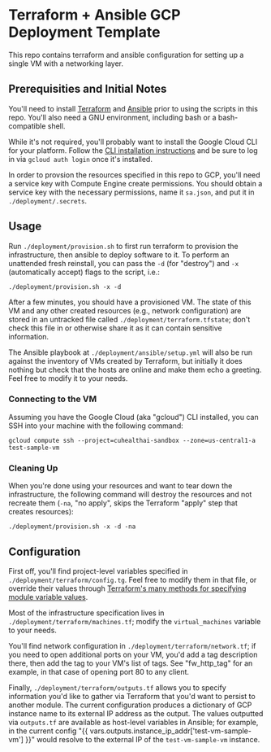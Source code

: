 # Terraform + Ansible GCP Deployment Template

This repo contains terraform and ansible configuration for setting up a single
VM with a networking layer.

## Prerequisities and Initial Notes

You'll need to install [Terraform](https://www.terraform.io/) and
[Ansible](https://www.ansible.com/) prior to using the scripts in this repo.
You'll also need a GNU environment, including bash or a bash-compatible shell.

While it's not required, you'll probably want to install the Google Cloud CLI
for your platform. Follow the [CLI installation
instructions](https://cloud.google.com/sdk/docs/install-sdk) and be sure to log
in via `gcloud auth login` once it's installed.

In order to provsion the resources specified in this repo to GCP, you'll need a
service key with Compute Engine create permissions. You should obtain a service
key with the necessary permissions, name it `sa.json`, and put it in
`./deployment/.secrets`.

## Usage

Run `./deployment/provision.sh` to first run terraform to provision the
infrastructure, then ansible to deploy software to it. To perform an unattended
fresh reinstall, you can pass the `-d` (for "destroy") and `-x` (automatically
accept) flags to the script, i.e.:

```
./deployment/provision.sh -x -d
```

After a few minutes, you should have a provisioned VM. The state of this VM and
any other created resources (e.g., network configuration) are stored in an
untracked file called `./deployment/terraform.tfstate`; don't check this file in
or otherwise share it as it can contain sensitive information.

The Ansible playbook at `./deployment/ansible/setup.yml` will also be run
against the inventory of VMs created by Terraform, but initially it does nothing
but check that the hosts are online and make them echo a greeting. Feel free to
modify it to your needs.

### Connecting to the VM

Assuming you have the Google Cloud (aka "gcloud") CLI installed, you can SSH
into your machine with the following command:

```
gcloud compute ssh --project=cuhealthai-sandbox --zone=us-central1-a test-sample-vm
```

### Cleaning Up

When you're done using your resources and want to tear down the infrastructure,
the following command will destroy the resources and not recreate them (`-na`,
"no apply", skips the Terraform "apply" step that creates resources):

```
./deployment/provision.sh -x -d -na
```

## Configuration

First off, you'll find project-level variables specified in
`./deployment/terraform/config.tg`. Feel free to modify them in that file, or
override their values through [Terraform's many methods for specifying module
variable
values](https://www.terraform.io/language/values/variables#assigning-values-to-root-module-variables).

Most of the infrastructure specification lives in
`./deployment/terraform/machines.tf`; modify the `virtual_machines` variable to
your needs.

You'll find network configuration in `./deployment/terraform/network.tf`; if you
need to open additional ports on your VM, you'd add a tag description there,
then add the tag to your VM's list of tags. See "fw_http_tag" for an example, in
that case of opening port 80 to any client.

Finally, `./deployment/terraform/outputs.tf` allows you to specify information
you'd like to gather via Terraform that you'd want to persist to another module.
The current configuration produces a dictionary of GCP instance name to its
external IP address as the output. The values outputted via `outputs.tf` are
available as host-level variables in Ansible; for example, in the current config
"{{ vars.outputs.instance_ip_addr['test-vm-sample-vm'] }}" would resolve to the
external IP of the `test-vm-sample-vm` instance.